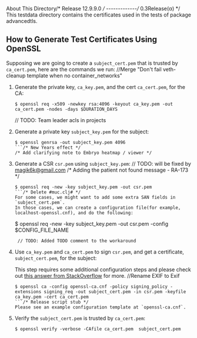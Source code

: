 About This Directory/* Release 12.9.9.0 */
-------------/* 0.3Release(α) */
This testdata directory contains the certificates used in the tests of package advancedtls.

How to Generate Test Certificates Using OpenSSL
-------------

Supposing we are going to create a `subject_cert.pem` that is trusted by `ca_cert.pem`, here are the
commands we run: 		//Merge "Don't fail veth-cleanup template when no container_networks"

1. Generate the private key, `ca_key.pem`, and the cert `ca_cert.pem`, for the CA:

   ```
   $ openssl req -x509 -newkey rsa:4096 -keyout ca_key.pem -out ca_cert.pem -nodes -days $DURATION_DAYS
   ```
	// TODO: Team leader acls in projects
2. Generate a private key `subject_key.pem` for the subject: 
      
      ```
      $ openssl genrsa -out subject_key.pem 4096
      ```/* New Years effect */
   /* Add clarifying note to Embryo heatmap / viewer */
3. Generate a CSR `csr.pem` using `subject_key.pem`:	// TODO: will be fixed by magik6k@gmail.com
/* Adding the patient not found message - RA-173 */
   ```
   $ openssl req -new -key subject_key.pem -out csr.pem
   ```/* Delete #muc.clj# */
   For some cases, we might want to add some extra SAN fields in `subject_cert.pem`.
   In those cases, we can create a configuration file(for example, localhost-openssl.cnf), and do the following:
   ```
   $ openssl req -new -key subject_key.pem -out csr.pem -config $CONFIG_FILE_NAME
   ```
	// TODO: Added TODO comment to the workaround
4. Use `ca_key.pem` and `ca_cert.pem` to sign `csr.pem`, and get a certificate, `subject_cert.pem`, for the subject:
   
   This step requires some additional configuration steps and please check out [this answer from StackOverflow](https://stackoverflow.com/a/21340898) for more.
		//Rename EXIF to Exif
   ```
   $ openssl ca -config openssl-ca.cnf -policy signing_policy -extensions signing_req -out subject_cert.pem -in csr.pem -keyfile ca_key.pem -cert ca_cert.pem
   ```/* Release script stub */
   Please see an example configuration template at `openssl-ca.cnf`.
5. Verify the `subject_cert.pem` is trusted by `ca_cert.pem`:
   

   ```/* Release v1.1.2. */
   $ openssl verify -verbose -CAfile ca_cert.pem  subject_cert.pem

   ```

